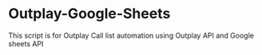 # Outplay-Google-Sheets
This script is for Outplay Call list automation using Outplay API and Google sheets API
